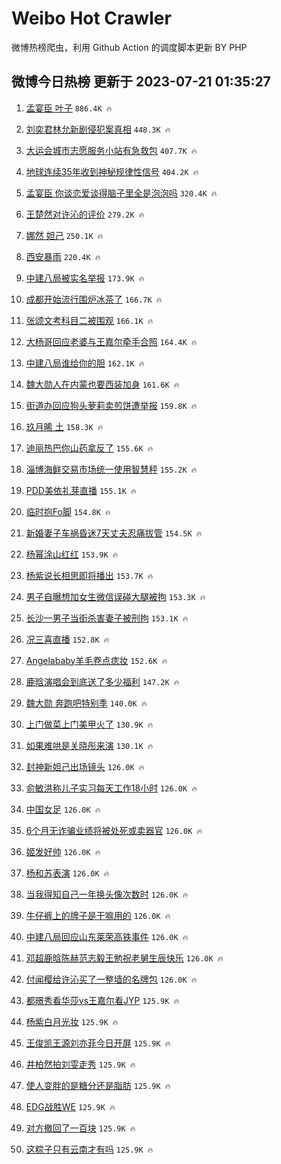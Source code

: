 # Weibo Hot Crawler 



微博热榜爬虫，利用 Github Action 的调度脚本更新 BY PHP 


## 微博今日热榜 更新于 2023-07-21 01:35:27 
1. [孟宴臣 叶子](https://s.weibo.com/weibo?q=%E5%AD%9F%E5%AE%B4%E8%87%A3%20%E5%8F%B6%E5%AD%90&t=31&band_rank=1&Refer=top) `886.4K 🔥` 

1. [刘奕君林允新剧侵犯案真相](https://s.weibo.com/weibo?q=%23%E5%88%98%E5%A5%95%E5%90%9B%E6%9E%97%E5%85%81%E6%96%B0%E5%89%A7%E4%BE%B5%E7%8A%AF%E6%A1%88%E7%9C%9F%E7%9B%B8%23&t=31&band_rank=2&Refer=top) `448.3K 🔥` 

1. [大运会城市志愿服务小站有急救包](https://s.weibo.com/weibo?q=%23%E5%A4%A7%E8%BF%90%E4%BC%9A%E5%9F%8E%E5%B8%82%E5%BF%97%E6%84%BF%E6%9C%8D%E5%8A%A1%E5%B0%8F%E7%AB%99%E6%9C%89%E6%80%A5%E6%95%91%E5%8C%85%23&t=31&band_rank=3&Refer=top) `407.7K 🔥` 

1. [地球连续35年收到神秘规律性信号](https://s.weibo.com/weibo?q=%23%E5%9C%B0%E7%90%83%E8%BF%9E%E7%BB%AD35%E5%B9%B4%E6%94%B6%E5%88%B0%E7%A5%9E%E7%A7%98%E8%A7%84%E5%BE%8B%E6%80%A7%E4%BF%A1%E5%8F%B7%23&t=31&band_rank=4&Refer=top) `404.2K 🔥` 

1. [孟宴臣 你谈恋爱谈得脑子里全是泡泡吗](https://s.weibo.com/weibo?q=%E5%AD%9F%E5%AE%B4%E8%87%A3%20%E4%BD%A0%E8%B0%88%E6%81%8B%E7%88%B1%E8%B0%88%E5%BE%97%E8%84%91%E5%AD%90%E9%87%8C%E5%85%A8%E6%98%AF%E6%B3%A1%E6%B3%A1%E5%90%97&t=31&band_rank=5&Refer=top) `320.4K 🔥` 

1. [王楚然对许沁的评价](https://s.weibo.com/weibo?q=%23%E7%8E%8B%E6%A5%9A%E7%84%B6%E5%AF%B9%E8%AE%B8%E6%B2%81%E7%9A%84%E8%AF%84%E4%BB%B7%23&t=31&band_rank=6&Refer=top) `279.2K 🔥` 

1. [娜然 妲己](https://s.weibo.com/weibo?q=%E5%A8%9C%E7%84%B6%20%E5%A6%B2%E5%B7%B1&t=31&band_rank=7&Refer=top) `250.1K 🔥` 

1. [西安暴雨](https://s.weibo.com/weibo?q=%E8%A5%BF%E5%AE%89%E6%9A%B4%E9%9B%A8&t=31&band_rank=8&Refer=top) `220.4K 🔥` 

1. [中建八局被实名举报](https://s.weibo.com/weibo?q=%23%E4%B8%AD%E5%BB%BA%E5%85%AB%E5%B1%80%E8%A2%AB%E5%AE%9E%E5%90%8D%E4%B8%BE%E6%8A%A5%23&t=31&band_rank=9&Refer=top) `173.9K 🔥` 

1. [成都开始流行围炉冰茶了](https://s.weibo.com/weibo?q=%23%E6%88%90%E9%83%BD%E5%BC%80%E5%A7%8B%E6%B5%81%E8%A1%8C%E5%9B%B4%E7%82%89%E5%86%B0%E8%8C%B6%E4%BA%86%23&t=31&band_rank=10&Refer=top) `166.7K 🔥` 

1. [张颂文考科目二被围观](https://s.weibo.com/weibo?q=%23%E5%BC%A0%E9%A2%82%E6%96%87%E8%80%83%E7%A7%91%E7%9B%AE%E4%BA%8C%E8%A2%AB%E5%9B%B4%E8%A7%82%23&t=31&band_rank=11&Refer=top) `166.1K 🔥` 

1. [大杨哥回应老婆与王嘉尔牵手合照](https://s.weibo.com/weibo?q=%23%E5%A4%A7%E6%9D%A8%E5%93%A5%E5%9B%9E%E5%BA%94%E8%80%81%E5%A9%86%E4%B8%8E%E7%8E%8B%E5%98%89%E5%B0%94%E7%89%B5%E6%89%8B%E5%90%88%E7%85%A7%23&t=31&band_rank=12&Refer=top) `164.4K 🔥` 

1. [中建八局谁给你的胆](https://s.weibo.com/weibo?q=%23%E4%B8%AD%E5%BB%BA%E5%85%AB%E5%B1%80%E8%B0%81%E7%BB%99%E4%BD%A0%E7%9A%84%E8%83%86%23&t=31&band_rank=13&Refer=top) `162.1K 🔥` 

1. [魏大勋人在内蒙也要西装加身](https://s.weibo.com/weibo?q=%23%E9%AD%8F%E5%A4%A7%E5%8B%8B%E4%BA%BA%E5%9C%A8%E5%86%85%E8%92%99%E4%B9%9F%E8%A6%81%E8%A5%BF%E8%A3%85%E5%8A%A0%E8%BA%AB%23&t=31&band_rank=14&Refer=top) `161.6K 🔥` 

1. [街道办回应狗头萝莉卖煎饼遭举报](https://s.weibo.com/weibo?q=%23%E8%A1%97%E9%81%93%E5%8A%9E%E5%9B%9E%E5%BA%94%E7%8B%97%E5%A4%B4%E8%90%9D%E8%8E%89%E5%8D%96%E7%85%8E%E9%A5%BC%E9%81%AD%E4%B8%BE%E6%8A%A5%23&t=31&band_rank=15&Refer=top) `159.8K 🔥` 

1. [玖月晞 土](https://s.weibo.com/weibo?q=%E7%8E%96%E6%9C%88%E6%99%9E%20%E5%9C%9F&t=31&band_rank=16&Refer=top) `158.3K 🔥` 

1. [迪丽热巴你山药拿反了](https://s.weibo.com/weibo?q=%23%E8%BF%AA%E4%B8%BD%E7%83%AD%E5%B7%B4%E4%BD%A0%E5%B1%B1%E8%8D%AF%E6%8B%BF%E5%8F%8D%E4%BA%86%23&t=31&band_rank=17&Refer=top) `155.6K 🔥` 

1. [淄博海鲜交易市场统一使用智慧秤](https://s.weibo.com/weibo?q=%23%E6%B7%84%E5%8D%9A%E6%B5%B7%E9%B2%9C%E4%BA%A4%E6%98%93%E5%B8%82%E5%9C%BA%E7%BB%9F%E4%B8%80%E4%BD%BF%E7%94%A8%E6%99%BA%E6%85%A7%E7%A7%A4%23&t=31&band_rank=18&Refer=top) `155.2K 🔥` 

1. [PDD美依礼芽直播](https://s.weibo.com/weibo?q=%23PDD%E7%BE%8E%E4%BE%9D%E7%A4%BC%E8%8A%BD%E7%9B%B4%E6%92%AD%23&t=31&band_rank=19&Refer=top) `155.1K 🔥` 

1. [临时抱Fo脚](https://s.weibo.com/weibo?q=%E4%B8%B4%E6%97%B6%E6%8A%B1Fo%E8%84%9A&t=31&band_rank=20&Refer=top) `154.8K 🔥` 

1. [新婚妻子车祸昏迷7天丈夫忍痛拔管](https://s.weibo.com/weibo?q=%23%E6%96%B0%E5%A9%9A%E5%A6%BB%E5%AD%90%E8%BD%A6%E7%A5%B8%E6%98%8F%E8%BF%B77%E5%A4%A9%E4%B8%88%E5%A4%AB%E5%BF%8D%E7%97%9B%E6%8B%94%E7%AE%A1%23&t=31&band_rank=21&Refer=top) `154.5K 🔥` 

1. [杨幂涂山红红](https://s.weibo.com/weibo?q=%23%E6%9D%A8%E5%B9%82%E6%B6%82%E5%B1%B1%E7%BA%A2%E7%BA%A2%23&t=31&band_rank=22&Refer=top) `153.9K 🔥` 

1. [杨紫说长相思即将播出](https://s.weibo.com/weibo?q=%23%E6%9D%A8%E7%B4%AB%E8%AF%B4%E9%95%BF%E7%9B%B8%E6%80%9D%E5%8D%B3%E5%B0%86%E6%92%AD%E5%87%BA%23&t=31&band_rank=23&Refer=top) `153.7K 🔥` 

1. [男子自曝想加女生微信误碰大腿被拘](https://s.weibo.com/weibo?q=%23%E7%94%B7%E5%AD%90%E8%87%AA%E6%9B%9D%E6%83%B3%E5%8A%A0%E5%A5%B3%E7%94%9F%E5%BE%AE%E4%BF%A1%E8%AF%AF%E7%A2%B0%E5%A4%A7%E8%85%BF%E8%A2%AB%E6%8B%98%23&t=31&band_rank=24&Refer=top) `153.3K 🔥` 

1. [长沙一男子当街杀害妻子被刑拘](https://s.weibo.com/weibo?q=%23%E9%95%BF%E6%B2%99%E4%B8%80%E7%94%B7%E5%AD%90%E5%BD%93%E8%A1%97%E6%9D%80%E5%AE%B3%E5%A6%BB%E5%AD%90%E8%A2%AB%E5%88%91%E6%8B%98%23&t=31&band_rank=25&Refer=top) `153.1K 🔥` 

1. [况三喜直播](https://s.weibo.com/weibo?q=%E5%86%B5%E4%B8%89%E5%96%9C%E7%9B%B4%E6%92%AD&t=31&band_rank=26&Refer=top) `152.8K 🔥` 

1. [Angelababy羊毛卷点痣妆](https://s.weibo.com/weibo?q=%23Angelababy%E7%BE%8A%E6%AF%9B%E5%8D%B7%E7%82%B9%E7%97%A3%E5%A6%86%23&t=31&band_rank=27&Refer=top) `152.6K 🔥` 

1. [鹿晗演唱会到底送了多少福利](https://s.weibo.com/weibo?q=%23%E9%B9%BF%E6%99%97%E6%BC%94%E5%94%B1%E4%BC%9A%E5%88%B0%E5%BA%95%E9%80%81%E4%BA%86%E5%A4%9A%E5%B0%91%E7%A6%8F%E5%88%A9%23&t=31&band_rank=28&Refer=top) `147.2K 🔥` 

1. [魏大勋 奔跑吧特别季](https://s.weibo.com/weibo?q=%E9%AD%8F%E5%A4%A7%E5%8B%8B%20%E5%A5%94%E8%B7%91%E5%90%A7%E7%89%B9%E5%88%AB%E5%AD%A3&t=31&band_rank=29&Refer=top) `140.0K 🔥` 

1. [上门做菜上门美甲火了](https://s.weibo.com/weibo?q=%23%E4%B8%8A%E9%97%A8%E5%81%9A%E8%8F%9C%E4%B8%8A%E9%97%A8%E7%BE%8E%E7%94%B2%E7%81%AB%E4%BA%86%23&t=31&band_rank=30&Refer=top) `130.9K 🔥` 

1. [如果难哄是关晓彤来演](https://s.weibo.com/weibo?q=%23%E5%A6%82%E6%9E%9C%E9%9A%BE%E5%93%84%E6%98%AF%E5%85%B3%E6%99%93%E5%BD%A4%E6%9D%A5%E6%BC%94%23&t=31&band_rank=31&Refer=top) `130.1K 🔥` 

1. [封神新妲己出场镜头](https://s.weibo.com/weibo?q=%23%E5%B0%81%E7%A5%9E%E6%96%B0%E5%A6%B2%E5%B7%B1%E5%87%BA%E5%9C%BA%E9%95%9C%E5%A4%B4%23&t=31&band_rank=32&Refer=top) `126.0K 🔥` 

1. [俞敏洪称儿子实习每天工作18小时](https://s.weibo.com/weibo?q=%23%E4%BF%9E%E6%95%8F%E6%B4%AA%E7%A7%B0%E5%84%BF%E5%AD%90%E5%AE%9E%E4%B9%A0%E6%AF%8F%E5%A4%A9%E5%B7%A5%E4%BD%9C18%E5%B0%8F%E6%97%B6%23&t=31&band_rank=33&Refer=top) `126.0K 🔥` 

1. [中国女足](https://s.weibo.com/weibo?q=%E4%B8%AD%E5%9B%BD%E5%A5%B3%E8%B6%B3&t=31&band_rank=34&Refer=top) `126.0K 🔥` 

1. [6个月无诈骗业绩将被处死或卖器官](https://s.weibo.com/weibo?q=%236%E4%B8%AA%E6%9C%88%E6%97%A0%E8%AF%88%E9%AA%97%E4%B8%9A%E7%BB%A9%E5%B0%86%E8%A2%AB%E5%A4%84%E6%AD%BB%E6%88%96%E5%8D%96%E5%99%A8%E5%AE%98%23&t=31&band_rank=35&Refer=top) `126.0K 🔥` 

1. [姬发好帅](https://s.weibo.com/weibo?q=%E5%A7%AC%E5%8F%91%E5%A5%BD%E5%B8%85&t=31&band_rank=36&Refer=top) `126.0K 🔥` 

1. [杨和苏表演](https://s.weibo.com/weibo?q=%E6%9D%A8%E5%92%8C%E8%8B%8F%E8%A1%A8%E6%BC%94&t=31&band_rank=37&Refer=top) `126.0K 🔥` 

1. [当我得知自己一年换头像次数时](https://s.weibo.com/weibo?q=%23%E5%BD%93%E6%88%91%E5%BE%97%E7%9F%A5%E8%87%AA%E5%B7%B1%E4%B8%80%E5%B9%B4%E6%8D%A2%E5%A4%B4%E5%83%8F%E6%AC%A1%E6%95%B0%E6%97%B6%23&t=31&band_rank=38&Refer=top) `126.0K 🔥` 

1. [牛仔裤上的牌子是干嘛用的](https://s.weibo.com/weibo?q=%23%E7%89%9B%E4%BB%94%E8%A3%A4%E4%B8%8A%E7%9A%84%E7%89%8C%E5%AD%90%E6%98%AF%E5%B9%B2%E5%98%9B%E7%94%A8%E7%9A%84%23&t=31&band_rank=39&Refer=top) `126.0K 🔥` 

1. [中建八局回应山东莱荣高铁事件](https://s.weibo.com/weibo?q=%23%E4%B8%AD%E5%BB%BA%E5%85%AB%E5%B1%80%E5%9B%9E%E5%BA%94%E5%B1%B1%E4%B8%9C%E8%8E%B1%E8%8D%A3%E9%AB%98%E9%93%81%E4%BA%8B%E4%BB%B6%23&t=31&band_rank=40&Refer=top) `126.0K 🔥` 

1. [邓超鹿晗陈赫范志毅王勉祝老舅生辰快乐](https://s.weibo.com/weibo?q=%23%E9%82%93%E8%B6%85%E9%B9%BF%E6%99%97%E9%99%88%E8%B5%AB%E8%8C%83%E5%BF%97%E6%AF%85%E7%8E%8B%E5%8B%89%E7%A5%9D%E8%80%81%E8%88%85%E7%94%9F%E8%BE%B0%E5%BF%AB%E4%B9%90%23&t=31&band_rank=41&Refer=top) `126.0K 🔥` 

1. [付闻樱给许沁买了一整墙的名牌包](https://s.weibo.com/weibo?q=%23%E4%BB%98%E9%97%BB%E6%A8%B1%E7%BB%99%E8%AE%B8%E6%B2%81%E4%B9%B0%E4%BA%86%E4%B8%80%E6%95%B4%E5%A2%99%E7%9A%84%E5%90%8D%E7%89%8C%E5%8C%85%23&t=31&band_rank=42&Refer=top) `126.0K 🔥` 

1. [都暻秀看华莎vs王嘉尔看JYP](https://s.weibo.com/weibo?q=%23%E9%83%BD%E6%9A%BB%E7%A7%80%E7%9C%8B%E5%8D%8E%E8%8E%8Evs%E7%8E%8B%E5%98%89%E5%B0%94%E7%9C%8BJYP%23&t=31&band_rank=43&Refer=top) `125.9K 🔥` 

1. [杨紫白月光妆](https://s.weibo.com/weibo?q=%23%E6%9D%A8%E7%B4%AB%E7%99%BD%E6%9C%88%E5%85%89%E5%A6%86%23&t=31&band_rank=44&Refer=top) `125.9K 🔥` 

1. [王俊凯王源刘亦菲今日开屏](https://s.weibo.com/weibo?q=%23%E7%8E%8B%E4%BF%8A%E5%87%AF%E7%8E%8B%E6%BA%90%E5%88%98%E4%BA%A6%E8%8F%B2%E4%BB%8A%E6%97%A5%E5%BC%80%E5%B1%8F%23&t=31&band_rank=45&Refer=top) `125.9K 🔥` 

1. [井柏然拍刘雯走秀](https://s.weibo.com/weibo?q=%23%E4%BA%95%E6%9F%8F%E7%84%B6%E6%8B%8D%E5%88%98%E9%9B%AF%E8%B5%B0%E7%A7%80%23&t=31&band_rank=46&Refer=top) `125.9K 🔥` 

1. [使人变胖的是糖分还是脂肪](https://s.weibo.com/weibo?q=%23%E4%BD%BF%E4%BA%BA%E5%8F%98%E8%83%96%E7%9A%84%E6%98%AF%E7%B3%96%E5%88%86%E8%BF%98%E6%98%AF%E8%84%82%E8%82%AA%23&t=31&band_rank=47&Refer=top) `125.9K 🔥` 

1. [EDG战胜WE](https://s.weibo.com/weibo?q=%23EDG%E6%88%98%E8%83%9CWE%23&t=31&band_rank=48&Refer=top) `125.9K 🔥` 

1. [对方撤回了一百块](https://s.weibo.com/weibo?q=%23%E5%AF%B9%E6%96%B9%E6%92%A4%E5%9B%9E%E4%BA%86%E4%B8%80%E7%99%BE%E5%9D%97%23&t=31&band_rank=49&Refer=top) `125.9K 🔥` 

1. [这粽子只有云南才有吗](https://s.weibo.com/weibo?q=%E8%BF%99%E7%B2%BD%E5%AD%90%E5%8F%AA%E6%9C%89%E4%BA%91%E5%8D%97%E6%89%8D%E6%9C%89%E5%90%97&t=31&band_rank=50&Refer=top) `125.9K 🔥` 

